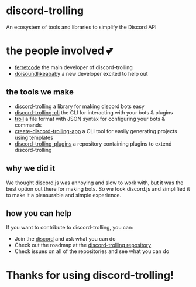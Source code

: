 # discord-trolling
An ecosystem of tools and libraries to simplify the Discord API

# the people involved 💕
- [ferretcode](https://github.com/ferretcode) the main developer of discord-trolling
- [doisoundlikeababy](https://github.com/doisoundlikeababy) a new developer excited to help out

## the tools we make
- [discord-trolling](https://github.com/discord-trolling/discord-trolling) a library for making discord bots easy
- [discord-trolling-cli](https://github.com/discord-trolling/discord-trolling-cli) the CLI for interacting with your bots & plugins
- [troll](https://github.com/discord-trolling/troll) a file format with JSON syntax for configuring your bots & commands
- [create-discord-trolling-app](https://github.com/discord-trolling/create-discord-trolling-app) a CLI tool for easily generating projects using templates
- [discord-trolling-plugins](https://github.com/discord-trolling/plugins) a repository containing plugins to extend discord-trolling

## why we did it
We thought discord.js was annoying and slow to work with, but it was the best option out there for making bots. So we took discord.js and simplified it to make it a pleasurable and simple experience.

## how you can help
If you want to contribute to discord-trolling, you can:
- Join the [discord](https://discord.gg/KB54qTRZrh) and ask what you can do
- Check out the roadmap at the [discord-trolling repository](https://github.com/discord-trolling/discord-trolling)
- Check issues on all of the repositories and see what you can do

# Thanks for using discord-trolling!
